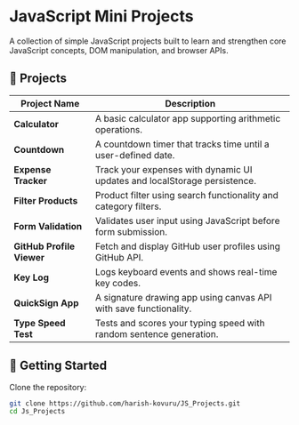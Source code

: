 # JavaScript Mini Projects

A collection of simple JavaScript projects built to learn and strengthen core JavaScript concepts, DOM manipulation, and browser APIs.

## 📁 Projects

| Project Name              | Description                                                                 |
|--------------------------|-----------------------------------------------------------------------------|
| **Calculator**            | A basic calculator app supporting arithmetic operations.                    |
| **Countdown**             | A countdown timer that tracks time until a user-defined date.              |
| **Expense Tracker**       | Track your expenses with dynamic UI updates and localStorage persistence.  |
| **Filter Products**       | Product filter using search functionality and category filters.            |
| **Form Validation**       | Validates user input using JavaScript before form submission.              |
| **GitHub Profile Viewer** | Fetch and display GitHub user profiles using GitHub API.                   |
| **Key Log**               | Logs keyboard events and shows real-time key codes.                        |
| **QuickSign App**         | A signature drawing app using canvas API with save functionality.          |
| **Type Speed Test**       | Tests and scores your typing speed with random sentence generation.        |

## 🚀 Getting Started

 Clone the repository:
   ```bash
   git clone https://github.com/harish-kovuru/JS_Projects.git
   cd Js_Projects
